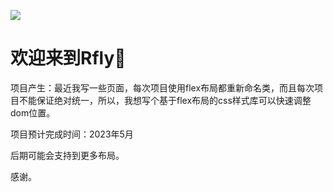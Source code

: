 ![](https://github.com/RyanHo97/Rfly/edit/main/logo/logo.png)

# 欢迎来到Rfly🎉



项目产生：最近我写一些页面，每次项目使用flex布局都重新命名类，而且每次项目不能保证绝对统一，所以，我想写个基于flex布局的css样式库可以快速调整dom位置。

项目预计完成时间：2023年5月

后期可能会支持到更多布局。

感谢。
